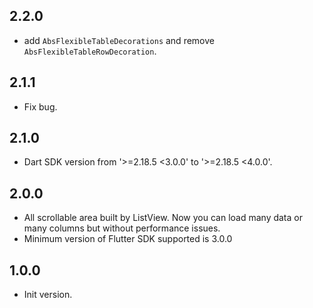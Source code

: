 ## 2.2.0

* add `AbsFlexibleTableDecorations` and remove `AbsFlexibleTableRowDecoration`.


## 2.1.1

* Fix bug.


## 2.1.0

* Dart SDK version from '>=2.18.5 <3.0.0' to '>=2.18.5 <4.0.0'. 


## 2.0.0

* All scrollable area built by ListView. Now you can load many data or many columns but without performance issues.
* Minimum version of Flutter SDK supported is 3.0.0


## 1.0.0

* Init version.
